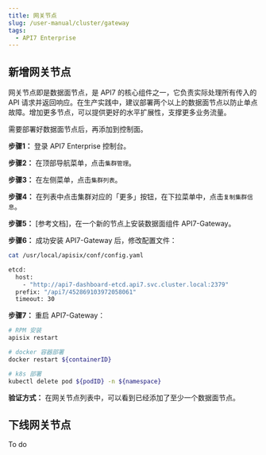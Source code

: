 ```yaml
---
title: 网关节点
slug: /user-manual/cluster/gateway
tags:
  - API7 Enterprise
---
```


## 新增网关节点


网关节点即是数据面节点，是 API7 的核心组件之一，它负责实际处理所有传入的 API 请求并返回响应。在生产实践中，建议部署两个以上的数据面节点以防止单点故障。增加更多节点，可以提供更好的水平扩展性，支撑更多业务流量。



需要部署好数据面节点后，再添加到控制面。



**步骤1：** 登录 API7 Enterprise 控制台。

**步骤2：** 在顶部导航菜单，点击`集群管理`。

**步骤3：** 在左侧菜单，点击`集群列表`。

**步骤4：** 在列表中点击集群对应的「更多」按钮，在下拉菜单中，点击`复制集群信息`。

**步骤5：** [参考文档]，在一个新的节点上安装数据面组件 API7-Gateway。

**步骤6：** 成功安装 API7-Gateway 后，修改配置文件：

```sh
cat /usr/local/apisix/conf/config.yaml

etcd:
  host:
    - "http://api7-dashboard-etcd.api7.svc.cluster.local:2379"
  prefix: "/api7/452869103972058061"
  timeout: 30

```

**步骤7：** 重启 API7-Gateway：

```sh
# RPM 安装
apisix restart

# docker 容器部署
docker restart ${containerID}

# k8s 部署
kubectl delete pod ${podID} -n ${namespace}

```

**验证方式：** 在网关节点列表中，可以看到已经添加了至少一个数据面节点。


## 下线网关节点

To do
